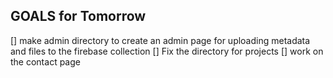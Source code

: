 ## GOALS for Tomorrow
[] make admin directory to create an admin page for uploading metadata and files to the firebase collection
[] Fix the directory for projects
[] work on the contact page
